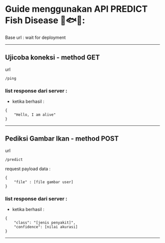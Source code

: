 # Guide menggunakan API PREDICT Fish Disease 📸🐟🏥:

Base url : wait for deployment

---

## Ujicoba koneksi - method GET

url

```
/ping
```

### list response dari server :

- ketika berhasil :

```
{
    "Hello, I am alive"
}
```

---

## Pediksi Gambar Ikan - method POST

url

```
/predict
```

request payload data :

```
{
    "file" : [file gambar user]
}
```

### list response dari server :

- ketika berhasil :

```
{
    "class": "[jenis penyakit]",
    "confidence": [nilai akurasi]
}
```

---
